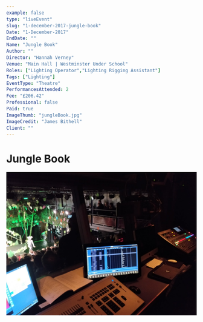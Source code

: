 ```yaml
---
example: false
type: "liveEvent"
slug: "1-december-2017-jungle-book"
Date: "1-December-2017"
EndDate: ""
Name: "Jungle Book"
Author: ""
Director: "Hannah Verney"
Venue: "Main Hall | Westminster Under School"
Roles: ["Lighting Operator","Lighting Rigging Assistant"]
Tags: ["Lighting"]
EventType: "Theatre"
PerformancesAttended: 2
Fee: "£206.42"
Professional: false
Paid: true
ImageThumb: "jungleBook.jpg"
ImageCredit: "James Bithell"
Client: ""
---
```


# Jungle Book

![Image by James Bithell](./images/jungleBook.jpg)

